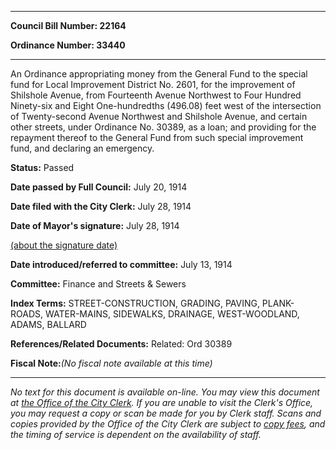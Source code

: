 

********

**Council Bill Number: 22164**
   
**Ordinance Number: 33440**
********

 An Ordinance appropriating money from the General Fund to the special fund for Local Improvement District No. 2601, for the improvement of Shilshole Avenue, from Fourteenth Avenue Northwest to Four Hundred Ninety-six and Eight One-hundredths (496.08) feet west of the intersection of Twenty-second Avenue Northwest and Shilshole Avenue, and certain other streets, under Ordinance No. 30389, as a loan; and providing for the repayment thereof to the General Fund from such special improvement fund, and declaring an emergency.

**Status:** Passed
   
**Date passed by Full Council:** July 20, 1914
   
**Date filed with the City Clerk:** July 28, 1914
   
**Date of Mayor's signature:** July 28, 1914
   
[(about the signature date)](/~public/approvaldate.htm)
   
   
   
**Date introduced/referred to committee:** July 13, 1914
   
**Committee:** Finance and Streets & Sewers
   
   
**Index Terms:** STREET-CONSTRUCTION, GRADING, PAVING, PLANK-ROADS, WATER-MAINS, SIDEWALKS, DRAINAGE, WEST-WOODLAND, ADAMS, BALLARD

**References/Related Documents:** Related: Ord 30389

**Fiscal Note:**_(No fiscal note available at this time)_
********

_No text for this document is available on-line. You may view this document at [the Office of the City Clerk](http://www.seattle.gov/leg/clerk/contactUs.htm). If you are unable to visit the Clerk's Office, you may request a copy or scan be made for you by Clerk staff. Scans and copies provided by the Office of the City Clerk are subject to [copy fees](http://clerk.seattle.gov/~public/clerkfees.htm), and the timing of service is dependent on the availability of staff._


